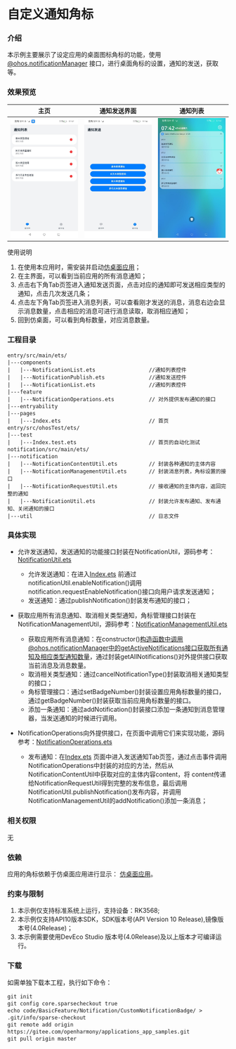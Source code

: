 # 自定义通知角标

### 介绍

本示例主要展示了设定应用的桌面图标角标的功能，使用[@ohos.notificationManager](https://gitee.com/openharmony/docs/blob/master/zh-cn/application-dev/reference/apis/js-apis-notificationManager.md)
接口，进行桌面角标的设置，通知的发送，获取等。

### 效果预览

| 主页| 通知发送界面| 通知列表                                           |
|--------------------------------|--------------------------------|------------------------------------------------|
| ![image](screenshots/main.png) | ![image](screenshots/notification_send.png) | ![image](screenshots/notificatio_get_list.png) |

使用说明

1. 在使用本应用时，需安装并启动[仿桌面应用](code/SystemFeature/ApplicationModels/Launcher)；
2. 在主界面，可以看到当前应用的所有消息通知；
3. 点击右下角Tab页签进入通知发送页面，点击对应的通知即可发送相应类型的通知，点击几次发送几条；
4. 点击左下角Tab页签进入消息列表，可以查看刚才发送的消息，消息右边会显示消息数量，点击相应的消息可进行消息读取，取消相应通知；
5. 回到仿桌面，可以看到角标数量，对应消息数量。

### 工程目录

```
entry/src/main/ets/
|---components
|   |---NotificationList.ets                 //通知列表控件
|   |---NotificationPublish.ets              //通知发送控件
|   |---NotificationList.ets                 //通知列表控件
|---feature
|   |---NotificationOperations.ets           // 对外提供发布通知的接口
|---entryability
|---pages
|   |---Index.ets                            // 首页
entry/src/ohosTest/ets/
|---test
|   |---Index.test.ets                       // 首页的自动化测试    
notification/src/main/ets/
|---notification
|   |---NotificationContentUtil.ets          // 封装各种通知的主体内容
|   |---NotificationManagementUtil.ets       // 封装消息列表，角标设置的接口
|   |---NotificationRequestUtil.ets          // 接收通知的主体内容，返回完整的通知
|   |---NotificationUtil.ets                 // 封装允许发布通知、发布通知、关闭通知的接口
|---util                                     // 日志文件
```

### 具体实现

* 允许发送通知，发送通知的功能接口封装在NotificationUtil，源码参考：[NotificationUtil.ets](notification/src/main/ets/notification/NotificationUtil.ets)
    * 允许发送通知：在进入[Index.ets](entry/src/main/ets/pages/Index.ets)
      前通过notificationUtil.enableNotification()调用notification.requestEnableNotification()接口向用户请求发送通知；
    * 发送通知：通过publishNotification()封装发布通知的接口；

* 获取应用所有消息通知、取消相关类型通知，角标管理接口封装在NotificationManagementUtil，源码参考：[NotificationManagementUtil.ets](Notification/CustomNotificationBadge/notification/src/main/ets/notification/NotificationManagementUtil.ets)
    * 获取应用所有消息通知：在constructor()构造函数中调用@ohos.notificationManager中的getActiveNotifications接口获取所有通知及相应类型通知数量，通过封装getAllNotifications()对外提供接口获取当前消息及消息数量。
    * 取消相关类型通知：通过cancelNotificationType()封装取消相关通知类型的接口；
    * 角标管理接口：通过setBadgeNumber()封装设置应用角标数量的接口，通过getBadgeNumber()封装获取当前应用角标数量的接口。
    * 添加一条通知：通过addNotification()封装接口添加一条通知到消息管理器，当发送通知的时候进行调用。

* NotificationOperations向外提供接口，在页面中调用它们来实现功能，源码参考：[NotificationOperations.ets](Notification/CustomNotificationBadge/entry/src/main/ets/feature/NotificationOperations.ets)
    * 发布通知：在[Index.ets](entry/src/main/ets/pages/Index.ets)
      页面中进入发送通知Tab页签，通过点击事件调用NotificationOperations中封装的对应的方法，然后从NotificationContentUtil中获取对应的主体内容content，将
      content传递给NotificationRequestUtil得到完整的发布信息，最后调用NotificationUtil.publishNotification()发布内容，并调用NotificationManagementUtil的addNotification()添加一条消息；

### 相关权限

无

### 依赖

应用的角标依赖于仿桌面应用进行显示：
[仿桌面应用](code/SystemFeature/ApplicationModels/Launcher)。

### 约束与限制

1. 本示例仅支持标准系统上运行，支持设备：RK3568;
2. 本示例仅支持API10版本SDK，SDK版本号(API Version 10 Release),镜像版本号(4.0Release)；
3. 本示例需要使用DevEco Studio 版本号(4.0Release)及以上版本才可编译运行。

### 下载

如需单独下载本工程，执行如下命令：

```
git init
git config core.sparsecheckout true
echo code/BasicFeature/Notification/CustomNotificationBadge/ > .git/info/sparse-checkout
git remote add origin https://gitee.com/openharmony/applications_app_samples.git
git pull origin master
```
